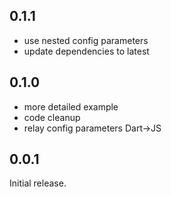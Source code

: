 ## 0.1.1

- use nested config parameters
- update dependencies to latest

## 0.1.0

- more detailed example
- code cleanup
- relay config parameters Dart->JS

## 0.0.1

Initial release.